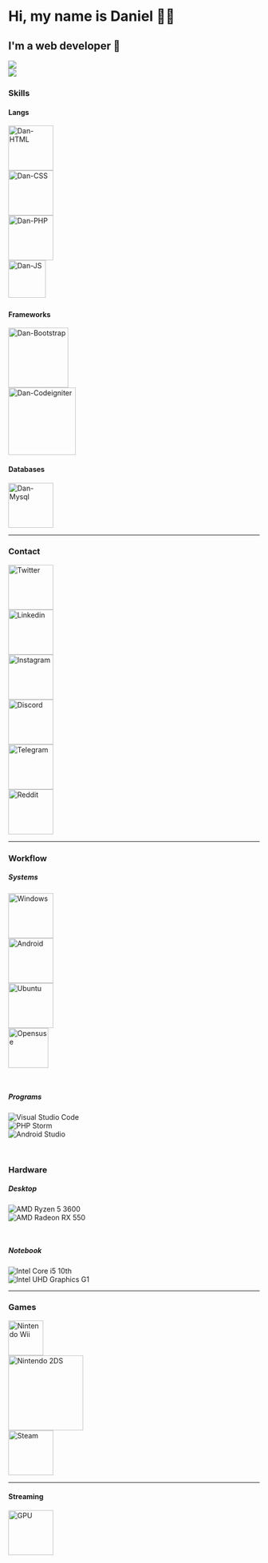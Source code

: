 <!-- Bootstrap -->
<link href="https://cdn.jsdelivr.net/npm/bootstrap@5.1.3/dist/css/bootstrap.min.css" rel="stylesheet" integrity="sha384-1BmE4kWBq78iYhFldvKuhfTAU6auU8tT94WrHftjDbrCEXSU1oBoqyl2QvZ6jIW3" crossorigin="anonymous">

<!-- Main -->
<div class="container">

  <!-- Opening -->
  <div class="row">
    <div class="col-sm-12 tex-center">
      <h1>Hi, my name is Daniel 👊🏾</h1>
      <h2>I'm a web developer 🐘</h2>
    </div>
  </div>

  <!-- Github Stats -->
  <div class="row">
    <div class="col-sm-6"><a href="#"><img src="https://github-readme-stats.vercel.app/api?username=dancarvalhodev&count_private=true&show_icons=true&theme=dracula"></a></div>
    <div class="col-sm-6"><a href="#"><img src="https://github-readme-stats.vercel.app/api/top-langs/?username=dancarvalhodev&theme=dracula"></a></div>
  </div>

  <!-- Skiils -->
  <h3>Skills</h3>
  <h4>Langs</h4>
  <div style="padding-bottom: 5px;" class="row">
    <div class="col-sm-3 p-2">
      <img style="width: 90px;" alt="Dan-HTML" src="https://img.shields.io/badge/html5-%23E34F26.svg?style=for-the-badge&logo=html5&logoColor=white">
    </div>
    <div class="col-sm-3 p-2">
      <img style="width: 90px;" alt="Dan-CSS" src="https://img.shields.io/badge/css3-%231572B6.svg?style=for-the-badge&logo=css3&logoColor=white">
    </div>
    <div class="col-sm-3 p-2">
      <img style="width: 90px;" alt="Dan-PHP" src="https://img.shields.io/badge/php-%23777BB4.svg?style=for-the-badge&logo=php&logoColor=white">
    </div>     
    <div class="col-sm-3 p-2">
      <img style="width: 75px;" alt="Dan-JS" src="https://img.shields.io/badge/JS-F7DF1E?style=for-the-badge&logo=javascript&logoColor=black">
    </div>   
  </div>
  <h4>Frameworks</h4>
  <div class="row">
    <div class="col-sm-6 p-2">
      <img style="width: 120px;" alt="Dan-Bootstrap" src="https://img.shields.io/badge/Bootstrap-563D7C?style=for-the-badge&logo=bootstrap&logoColor=white">
    </div>
    <div class="col-sm-6 p-2">
      <img style="width: 135px;" alt="Dan-Codeigniter" src="https://img.shields.io/badge/CodeIgniter-%23EF4223.svg?style=for-the-badge&logo=codeIgniter&logoColor=white">
    </div>    
  </div>
  <h4>Databases</h4>
  <div class="row">
    <div class="col-sm-12 p-2">
      <img style="width: 90px;" alt="Dan-Mysql" src="https://img.shields.io/badge/MySQL-1c50a3?style=for-the-badge&logo=mysql&logoColor=white">
    </div>  
  </div>
  <hr>

  <h3>Contact</h3>
  <div class="row">
    <div class="col-sm-2 p-2">
      <a href="https://twitter.com/dancarvalhodev"><img style="width: 90px;" alt="Twitter" src="https://img.shields.io/badge/Twitter-1DA1F2?style=for-the-badge&logo=twitter&logoColor=white"></a>
    </div>
    <div class="col-sm-2 p-2">
      <a href="https://www.linkedin.com/in/daniel-carvalho-02578a15a/"><img style="width: 90px;" alt="Linkedin" src="https://img.shields.io/badge/LinkedIn-0077B5?style=for-the-badge&logo=linkedin&logoColor=white"></a>
    </div>
    <div class="col-sm-2 p-2">
      <a href="https://www.instagram.com/dancarvalho.dev/"><img style="width: 90px;" alt="Instagram" src="https://img.shields.io/badge/Instagram-E4405F?style=for-the-badge&logo=instagram&logoColor=white"></a>
    </div> 
    <div class="col-sm-2 p-2">
      <a href="https://discord.com/users/252924849603739648"><img style="width: 90px;" alt="Discord" src="https://img.shields.io/badge/Discord-7289DA?style=for-the-badge&logo=discord&logoColor=white"></a>
    </div> 
    <div class="col-sm-2 p-2">
      <a href="https://t.me/dancarvalhodev"><img style="width: 90px;" alt="Telegram" src="https://img.shields.io/badge/Telegram-2CA5E0?style=for-the-badge&logo=telegram&logoColor=white"></a>
    </div>   
    <div class="col-sm-2 p-2">
      <a href="https://www.reddit.com/user/dancarvalhodev"><img style="width: 90px;" alt="Reddit" src="https://img.shields.io/badge/Reddit-FF4500?style=for-the-badge&logo=reddit&logoColor=white"></a>
    </div>                    
  </div>
  <hr>

  <!-- Workspace -->
  <h3>Workflow</h3>
  <div style="padding-bottom: 30px;" class="row">  
    <h5>Systems</h5>
    <div class="col-sm-3 p-2">
      <a href="https://www.microsoft.com/pt-br/windows/"><img style="width: 90px;" alt="Windows" src="https://img.shields.io/badge/Windows-0078D6?style=for-the-badge&logo=windows&logoColor=white"></a>
    </div>
    <div class="col-sm-3 p-2">
      <a href="https://www.android.com/intl/pt-BR_br/"><img style="width: 90px;" alt="Android" src="https://img.shields.io/badge/Android-3DDC84?style=for-the-badge&logo=android&logoColor=white"></a>
    </div>
    <div class="col-sm-3 p-2">
      <a href="https://ubuntu.com/"><img style="width: 90px;" alt="Ubuntu" src="https://img.shields.io/badge/Ubuntu-E95420?style=for-the-badge&logo=ubuntu&logoColor=white"></a>
    </div>
    <div class="col-sm-3 p-2">
      <a href="https://opensuse.org/"><img style="width: 80px;" alt="Opensuse" src="https://img.shields.io/badge/SUSE-0C322C?style=for-the-badge&logo=SUSE&logoColor=white"></a>
    </div> 
  <div style="padding-top: 30px;" class="row">
    <h5>Programs</h5>
    <div class="col-sm-4 p-2">
      <img alt="Visual Studio Code" src="https://img.shields.io/badge/Visual%20Studio%20Code-0078d7.svg?style=for-the-badge&logo=visual-studio-code&logoColor=white">
    </div> 
    <div class="col-sm-4 p-2">
      <img alt="PHP Storm" src="https://img.shields.io/badge/phpstorm-143?style=for-the-badge&logo=phpstorm&logoColor=black&color=black&labelColor=darkorchid">
    </div>     
    <div class="col-sm-4 p-2">
      <img alt="Android Studio" src="https://img.shields.io/badge/Android%20Studio-3DDC84.svg?style=for-the-badge&logo=android-studio&logoColor=white">
    </div>      
  </div>        
  </div>
  <div style="padding-bottom: 30px;" class="row">
    <h3>Hardware</h3>   
    <h5>Desktop</h5>
    <div class="col-sm-6 p-2">
      <img alt="AMD Ryzen 5 3600" src="https://img.shields.io/badge/AMD-Ryzen_5_3600-ED1C24?style=for-the-badge&logo=amd&logoColor=white">
    </div> 
    <div class="col-sm-6 p-2">
      <img alt="AMD Radeon RX 550" src="https://img.shields.io/badge/AMD-Radeon_RX_550-ED1C24?style=for-the-badge&logo=amd&logoColor=white">
    </div> 
  </div>  
  <div class="row">
    <h5>Notebook</h5>
    <div class="col-sm-6 p-2">
      <img alt="Intel Core i5 10th" src="https://img.shields.io/badge/Intel-Core_i5_10th-0071C5?style=for-the-badge&logo=intel&logoColor=white">
    </div>
    <div class="col-sm-6 p-2">
      <img alt="Intel UHD Graphics G1" src="https://img.shields.io/badge/Intel-UHD Graphics_G1-0071C5?style=for-the-badge&logo=intel&logoColor=white">
    </div>
  </div>
  <hr>

  <!-- Games -->
  <h3>Games</h3>
  <div class="row">
    <div class="col-sm-4 p-2">
      <a href="https://pt.wikipedia.org/wiki/Wii"><img style="width: 70px;" alt="Nintendo Wii" src="https://img.shields.io/badge/Wii-8B8B8B?style=for-the-badge&logo=wii&logoColor=white"></a>
    </div>  
    <div class="col-sm-4 p-2">
      <a href="https://pt.wikipedia.org/wiki/Nintendo_2DS"><img style="width: 150px;" alt="Nintendo 2DS" src="https://img.shields.io/badge/Nintendo_2DS-D13328?style=for-the-badge&logo=nintendo-3ds&logoColor=white"></a>
    </div>
    <div class="col-sm-4 p-2">
      <a href="https://steamcommunity.com/id/eusouodan/"><img style="width: 90px;" alt="Steam" src="https://img.shields.io/badge/Steam-000000?style=for-the-badge&logo=steam&logoColor=white"></a>
    </div>
  </div>
  <hr>

  <!-- Streaming -->
  <h4>Streaming</h4>
  <div class="row">
    <div class="col-sm-12"><a href="https://open.spotify.com/playlist/2ysvMJHeh8sgXOUosIK5EZ?si=5f788b776b894481"><img style="width: 90px;" alt="GPU" src="https://img.shields.io/badge/Spotify-1ED760?&style=for-the-badge&logo=spotify&logoColor=white"></a></div>
  </div>
<div>



<!-- 
I'm Dan and currently I work as Web Developer
he/him -->
